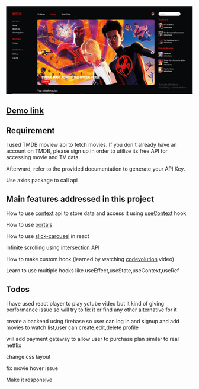 <img src="https://github.com/Naveensharma16/netflix-clone/blob/master/src/assets/netflixhomepage-min.PNG" />

<h2><a href="https://net-flix-clo-ne.netlify.app/">Demo link</a></h2>

<h2>Requirement</h2>
<p>I used TMDB moview api to fetch movies. If you don't already have an account on TMDB, please sign up in order to utilize its free API for accessing movie and TV data.</p>
<p>Afterward, refer to the provided documentation to generate your API Key.</p>
<p>Use axios package to call api</p>

<h2>Main features addressed in this project</h2>
<p>How to use <a href="https://react.dev/reference/react/createContext" target="_blank">context</a> api to store data and access it using <a href="https://react.dev/reference/react/useContext#usecontext" target="_blank">useContext</a> hook</p>
<p>How to use <a href="https://react.dev/reference/react-dom/createPortal">portals</a></p>
<p>How to use <a href="https://react-slick.neostack.com/docs/get-started/">slick-carousel</a> in react</p>
<p>infinite scrolling using <a href="https://developer.mozilla.org/en-US/docs/Web/API/Intersection_Observer_API">intersection API</a></p>
<p>How to make custom hook (learned by watching  <a href="https://www.youtube.com/watch?v=l-s9MgoMwTI&list=PLC3y8-rFHvwisvxhZ135pogtX7_Oe3Q3A&index=30">codevolution</a> video)</p>
<p>Learn to use multiple hooks like useEffect,useState,useContext,useRef</p>

<h2>Todos</h1>
<p>i have used react player to play yotube video but it kind of giving performance issue so will try to fix it or find any other alternative for it</p>
<p>create a backend using firebase so user can log in and signup and add movies to watch list,user can create,edit,delete profile</p>
<p>will add payment gateway to allow user to purchase plan similar to real netflix</p>
<p>change css layout</p>
<p>fix movie hover issue</p>
<p>Make it responsive</p>
